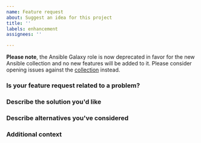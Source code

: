 ```yaml
---
name: Feature request
about: Suggest an idea for this project
title: ''
labels: enhancement
assignees: ''

---
```


**Please note**, the Ansible Galaxy role is now deprecated in favor for the new Ansible collection and no new
features will be added to it.  Please consider opening issues against the
[collection](https://github.com/PaloAltoNetworks/pan-os-ansible) instead.

### Is your feature request related to a problem?

<!--- A clear and concise description of what the problem is. -->
<!--- eg. I'm always frustrated when [...] -->

### Describe the solution you'd like

<!--- A clear and concise description of what you want to happen. -->
<!--- How should it work? -->

### Describe alternatives you've considered

<!--- A clear and concise description of any alternative solutions, -->
<!--- features, or workarounds you've considered. -->

### Additional context

<!--- How has this issue affected you? What are you trying to accomplish? -->
<!--- Providing context helps us come up with a solution that is useful in the real world -->
<!--- Drag any screenshot here to help illustrate -->